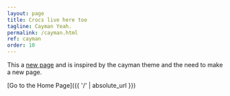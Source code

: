 ```yaml
---
layout: page
title: Crocs live here too
tagline: Cayman Yeah.
permalink: /cayman.html
ref: cayman
order: 10 
---
```


This a [new page](https://www.traveloffpath.com/cayman-islands-digital-nomad-visa-everything-you-need-to-know/) 
and is inspired by the cayman theme and the need to make a new page.


[Go to the Home Page]({{ '/' | absolute_url }})
